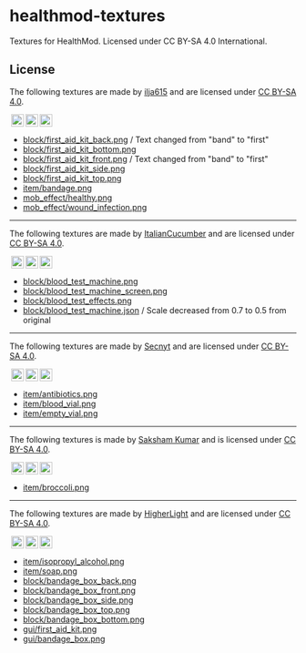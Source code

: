 # healthmod-textures

Textures for HealthMod. Licensed under CC BY-SA 4.0 International.

## License

The following textures are made by [ilja615](https://github.com/ilja615) 
and are licensed under [CC BY-SA 4.0](https://creativecommons.org/licenses/by-sa/4.0/).

<img style="height:22px!important;margin-left:3px;vertical-align:text-bottom;" src="https://mirrors.creativecommons.org/presskit/icons/cc.svg?ref=chooser-v1" /><img style="height:22px!important;margin-left:3px;vertical-align:text-bottom;" src="https://mirrors.creativecommons.org/presskit/icons/by.svg?ref=chooser-v1" /><img style="height:22px!important;margin-left:3px;vertical-align:text-bottom;" src="https://mirrors.creativecommons.org/presskit/icons/sa.svg?ref=chooser-v1" /></a></p>

- [block/first_aid_kit_back.png](block/first_aid_kit_back.png) 
  / Text changed from "band" to "first"
- [block/first_aid_kit_bottom.png](block/first_aid_kit_bottom.png)
- [block/first_aid_kit_front.png](block/first_aid_kit_front.png) 
  / Text changed from "band" to "first"
- [block/first_aid_kit_side.png](block/first_aid_kit_side.png)
- [block/first_aid_kit_top.png](block/first_aid_kit_top.png)
- [item/bandage.png](item/bandage.png)
- [mob_effect/healthy.png](mob_effect/healthy.png)
- [mob_effect/wound_infection.png](mob_effect/wound_infection.png)

---

The following textures are made by [ItalianCucumber](https://github.com/ItalianCucumber) 
and are licensed under [CC BY-SA 4.0](https://creativecommons.org/licenses/by-sa/4.0/).

<img style="height:22px!important;margin-left:3px;vertical-align:text-bottom;" src="https://mirrors.creativecommons.org/presskit/icons/cc.svg?ref=chooser-v1" /><img style="height:22px!important;margin-left:3px;vertical-align:text-bottom;" src="https://mirrors.creativecommons.org/presskit/icons/by.svg?ref=chooser-v1" /><img style="height:22px!important;margin-left:3px;vertical-align:text-bottom;" src="https://mirrors.creativecommons.org/presskit/icons/sa.svg?ref=chooser-v1" /></a></p>

- [block/blood_test_machine.png](block/blood_test_machine.png)
- [block/blood_test_machine_screen.png](block/blood_test_machine_screen.png)
- [block/blood_test_effects.png](block/blood_test_effects.png)
- [block/blood_test_machine.json](block/blood_test_machine.json) 
  / Scale decreased from 0.7 to 0.5 from original

---

The following textures are made by [Secnyt](https://github.com/secnyt) 
and are licensed under [CC BY-SA 4.0](https://creativecommons.org/licenses/by-sa/4.0/).

<img style="height:22px!important;margin-left:3px;vertical-align:text-bottom;" src="https://mirrors.creativecommons.org/presskit/icons/cc.svg?ref=chooser-v1" /><img style="height:22px!important;margin-left:3px;vertical-align:text-bottom;" src="https://mirrors.creativecommons.org/presskit/icons/by.svg?ref=chooser-v1" /><img style="height:22px!important;margin-left:3px;vertical-align:text-bottom;" src="https://mirrors.creativecommons.org/presskit/icons/sa.svg?ref=chooser-v1" /></a></p>

- [item/antibiotics.png](item/antibiotics.png)
- [item/blood_vial.png](item/blood_vial.png)
- [item/empty_vial.png](item/empty_vial.png)

---

The following textures is made by [Saksham Kumar](https://github.com/saksham4106)
and is licensed under [CC BY-SA 4.0](https://creativecommons.org/licenses/by-sa/4.0/).

<img style="height:22px!important;margin-left:3px;vertical-align:text-bottom;" src="https://mirrors.creativecommons.org/presskit/icons/cc.svg?ref=chooser-v1" /><img style="height:22px!important;margin-left:3px;vertical-align:text-bottom;" src="https://mirrors.creativecommons.org/presskit/icons/by.svg?ref=chooser-v1" /><img style="height:22px!important;margin-left:3px;vertical-align:text-bottom;" src="https://mirrors.creativecommons.org/presskit/icons/sa.svg?ref=chooser-v1" /></a></p>

- [item/broccoli.png](item/broccoli.png)

---

The following textures are made by [HigherLight](https://github.com/HigherLight)
and are licensed under [CC BY-SA 4.0](https://creativecommons.org/licenses/by-sa/4.0/).

<img style="height:22px!important;margin-left:3px;vertical-align:text-bottom;" src="https://mirrors.creativecommons.org/presskit/icons/cc.svg?ref=chooser-v1" /><img style="height:22px!important;margin-left:3px;vertical-align:text-bottom;" src="https://mirrors.creativecommons.org/presskit/icons/by.svg?ref=chooser-v1" /><img style="height:22px!important;margin-left:3px;vertical-align:text-bottom;" src="https://mirrors.creativecommons.org/presskit/icons/sa.svg?ref=chooser-v1" /></a></p>

- [item/isopropyl_alcohol.png](item/isopropyl_alcohol.png)
- [item/soap.png](item/soap.png)
- [block/bandage_box_back.png](block/bandage_box_back.png)
- [block/bandage_box_front.png](block/bandage_box_front.png)
- [block/bandage_box_side.png](block/bandage_box_side.png)
- [block/bandage_box_top.png](block/bandage_box_top.png)
- [block/bandage_box_bottom.png](block/bandage_box_bottom.png)
- [gui/first_aid_kit.png](gui/first_aid_kit.png)
- [gui/bandage_box.png](gui/bandage_box.png)
